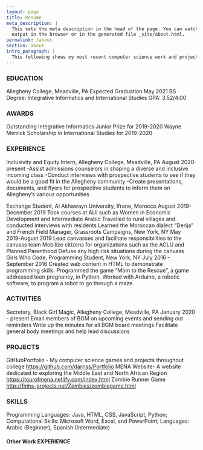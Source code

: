 ```yaml
---
layout: page
title: Resume
meta_description: |
  This sets the meta description in the head of the page. You can watch the
  output in the browser or in the generated file _site/about.html.
permalink: /about
section: about
intro_paragraph: |
  This following shows my most recent computer science work and projects.
---
```


### EDUCATION

Allegheny College, Meadville, PA				           Expected Graduation May 2021
BS Degree: Integrative Informatics and International Studies 		      GPA: 3.52/4.00

### AWARDS        

Outstanding Integrative Informatics Junior Prize for 2019-2020
Wayne Merrick Scholarship in International Studies for 2019-2020

### EXPERIENCE 	

Inclusivity and Equity Intern, Allegheny College, Meadville, PA          August 2020-present
-Assist admissions counselors in shaping a diverse and inclusive incoming class
-Conduct interviews with prospective students to see if they would be a good fit in the Allegheny community
-Create presentations, documents, and flyers for prospective students to inform them on Allegheny’s various opportunities

Exchange Student, Al Akhawayn University, Ifrane, Morocco 	   August 2019-December 2019
Took courses at AUI such as Women in Economic Development and Intermediate Arabic
Travelled to rural villages and conducted interviews with residents
Learned the Moroccan dialect “Derija” and French
Field Manager, Grassroots Campaigns, New York, NY			May 2019-August 2019
Lead canvasses and facilitate responsibilities to the canvass team
Mobilize citizens for organizations such as the ACLU and Planned Parenthood
Defuse any high risk situations during the canvass
Girls Who Code, Programming Student, New York, NY	                  July 2016 – September 2016
Created web content in HTML to demonstrate programming skills.
Programmed the game “Mom to the Rescue”, a game addressed teen pregnancy, in Python.
Worked with Arduino, a robotic software, to program a robot to go through a maze.

### ACTIVITIES    	

Secretary, Black Girl Magic, Allegheny College, Meadville, PA January 2020 - present
Email members of BGM on upcoming events and sending out reminders
Write up the minutes for all BGM board meetings
Facilitate general body meetings and help lead discussions

### PROJECTS

GitHubPortfolio - My computer science games and projects throughout college
https://github.com/darriss/Portfolio
MENA Website- A website dedicated to exploring the Middle East and North African Region
https://tourofmena.netlify.com/index.html
Zombie Runner Game
http://fmhs-projects.net/Zombies/zombiegame.html


### SKILLS        	

Programming Languages: Java, HTML, CSS, JavaScript, Python;
Computational Skills: Microsoft Word, Excel, and PowerPoint;
Languages: Arabic (Beginner), Spanish (Intermediate)

#### Other Work EXPERIENCE
